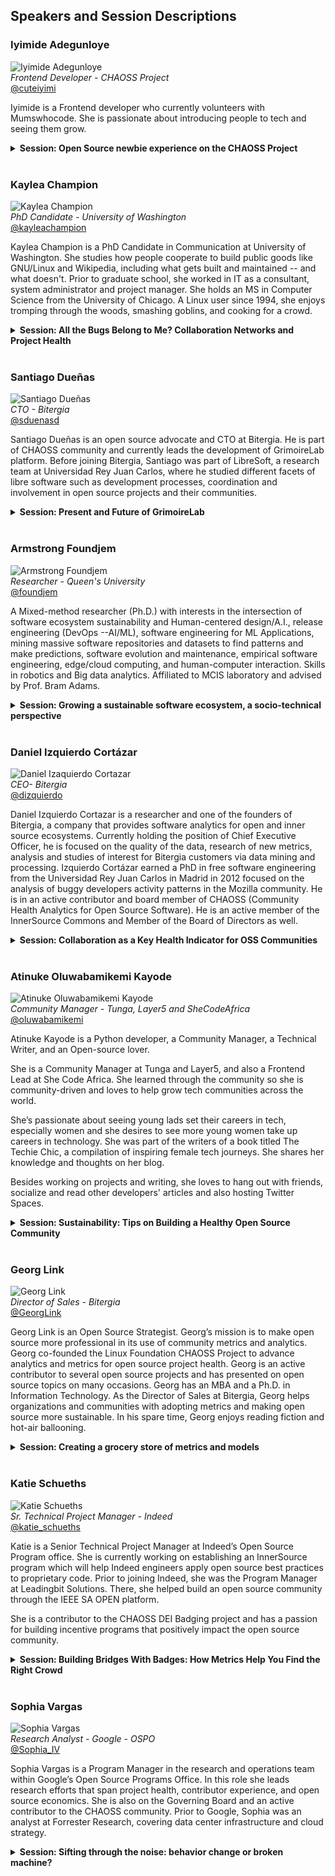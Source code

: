 ## Speakers and Session Descriptions

### Iyimide Adegunloye

![Iyimide Adegunloye](https://chaoss.github.io/website/CHAOSScon/2022EU/images/iyimide-adegunloye.jpg)
<br>_Frontend Developer - CHAOSS Project_  
[@cuteiyimi](https://twitter.com/cuteiyimi)  

Iyimide is a Frontend developer who currently volunteers with Mumswhocode. She is passionate about introducing people to tech and seeing them grow.

<details><summary><b>Session: Open Source newbie experience on the CHAOSS Project</b></summary>
I would like to share my open source experience with CHAOSS project during the Contributhon 2022. An initiative by  SheCodeAfrica to introduce more women to open source contribution. The program introduced me  to open source contribution and I was able to settle in and collaborate with others to build a bot for the CHAOSS Project. The bot welcomes and directs new users to the CHAOSS Community on slack; before the bot project,  individuals had to welcome and give directions to new members.
The program was a life changing experience that has impacted positively on my skills. There are lots of people out there who really don’t know how to go about contributing to open source and programs that can introduce them to open source contributions  are  really important for the open source ecosystem.
This presentation will provide a holistic view of:
- Contributing to open source as a newbie.
- Highlight experience and knowledge gained.
</details>  
<br> 


### Kaylea Champion

![Kaylea Champion](https://chaoss.github.io/website/CHAOSScon/2022EU/images/kaylea-champion.jpg)
<br>_PhD Candidate - University of Washington_  
[@kayleachampion](https://twitter.com/kayleachampion)  

Kaylea Champion is a PhD Candidate in Communication at University of Washington. She studies how people cooperate to build public goods like GNU/Linux and Wikipedia, including what gets built and maintained -- and what doesn't. Prior to graduate school, she worked in IT as a consultant, system administrator and project manager. She holds an MS in Computer Science from the University of Chicago. A Linux user since 1994, she enjoys tromping through the woods, smashing goblins, and cooking for a crowd.

<details><summary><b>Session: All the Bugs Belong to Me? Collaboration Networks and Project Health</b></summary>
What can our collaboration networks tell us about the health of our projects? From the spread of innovation to the spread of disease, the field of social network analysis has examined a dizzying array of interactions and framed them as a network. As we work together to solve problems in software, our collaboration effort can also be described as forming a network as well. In this talk, Kaylea applies network analysis ideas to the world of open source. This unlocks powerful tools for analyzing collaboration at scale. She'll be reporting results of her research to understand the relationship between collaboration network structure and whether a project is thriving or barely surviving.

</details>  
<br> 


### Santiago Dueñas

![Santiago Dueñas](https://chaoss.github.io/website/CHAOSScon/2022EU/images/santiago-duenas.jpg)
<br>_CTO - Bitergia_  
[@sduenasd](https://twitter.com/sduenasd)  

Santiago Dueñas is an open source advocate and CTO at Bitergia. He is part of CHAOSS community and currently leads the development of GrimoireLab platform. Before joining Bitergia, Santiago was part of LibreSoft, a research team at Universidad Rey Juan Carlos, where he studied different facets of libre software such as development processes, coordination and involvement in open source projects and their communities.


<details><summary><b>Session: Present and Future of GrimoireLab</b></summary>
 GrimoireLab is a set of tools to retrieve, organize, analyze, and visualize data coming from software development repositories. Many things have changed since the last time GrimoireLab was at CHAOSSCon: new functionalities, a pair of successful Google Summer of Code projects, OpenSearch support…

In this talk, we will introduce the new features and components of the platform and the brand new roadmap for the near future.
</details>  
<br> 



### Armstrong Foundjem 

![Armstrong Foundjem](https://chaoss.github.io/website/CHAOSScon/2022EU/images/armstrong-foundjem.jpeg)
<br>_Researcher - Queen's University_  
[@foundjem](https://twitter.com/foundjem)  

A Mixed-method researcher (Ph.D.) with interests in the intersection of software ecosystem sustainability and Human-centered design/A.I., release engineering (DevOps --AI/ML), software engineering for ML Applications, mining massive software repositories and datasets to find patterns and make predictions, software evolution and maintenance, empirical software engineering, edge/cloud computing, and human-computer interaction. Skills in robotics and Big data analytics. Affiliated to MCIS laboratory and advised by Prof. Bram Adams.

<details><summary><b>Session: Growing a sustainable software ecosystem, a socio-technical perspective</b></summary>
This talk focuses on the socio-technical collaboration among multiple contributors, which is natural in distributed open-source software development processes. In particular, this phenomenon is known as micro-collaboration practices, in which numerous authors contribute to the same commitment. To support micro-collaboration practice, GitLab and GitHub started supporting social coding mechanisms such as the Co-Authored-By: trailers in commit messages, which, in turn, enable the study of such micro-collaboration empirically. This talk provides an epitome case study of collaboration practices in popular open-source ecosystems such as the  OpenStack ecosystem to understand micro-collaboration mechanisms, their benefits, and constraints. Thus, this talk analyzed over 1,804 OpenStack project repositories over nine-year and claimed that micro-collaboration code practice facilitates contributors to grow a sustainable ecosystem.
</details>   
<br> 

### Daniel Izquierdo Cortázar

![Daniel Izaquierdo Cortazar](https://chaoss.github.io/website/CHAOSScon/2022EU/images/daniel-izquierdo.jpeg)
<br>_CEO- Bitergia_  
[@dizquierdo](https://twitter.com/dizquierdo)

Daniel Izquierdo Cortazar is a researcher and one of the founders of Bitergia, a company that provides software analytics for open and inner source ecosystems. Currently holding the position of Chief Executive Officer, he is focused on the quality of the data, research of new metrics, analysis and studies of interest for Bitergia customers via data mining and processing. Izquierdo Cortázar earned a PhD in free software engineering from the Universidad Rey Juan Carlos in Madrid in 2012 focused on the analysis of buggy developers activity patterns in the Mozilla community. He is in an active contributor and board member of CHAOSS (Community Health Analytics for Open Source Software). He is an active member of the InnerSource Commons and Member of the Board of Directors as well.

<details><summary><b>Session: Collaboration as a Key Health Indicator for OSS Communities</b></summary>
Open source communities are people. Participants, contributors, and users are some of the roles that we already know and we have acknowledged some of them in the existing CHAOSS work.
The very existence of public profiles developing software with whom you can interact, make decisions together, and discuss next steps is important up to the point that the alternative is to have close governance communities with low interaction and lack of initiative.

Some OSS foundations and OSS projects (not all of them I can say) are indeed stating the importance of these other artifacts as key to a good open governance policy (as for instance the Four Opens by the Open Infrastructure Foundation) and having those discussions in a transparent, public and open way is part of their culture.

How can this be translated into CHAOSS terminology? Collaboration. And how can we measure collaboration? This is the question. This talk aims at providing an initial set of existing use cases where collaboration is used as a metric of a healthy community, an initial list of metrics related to the collaboration concept that we can standardize within CHAOSS, and some existing CHAOSS-related [GrimoireLab] collaboration visualizations.

As specific CHAOSS output for this discussion, I’d like to see this part of future work of some of the existing working groups and hopefully, add them as part of the next metric discussions. 
</details>   
<br> 

### Atinuke Oluwabamikemi Kayode

![Atinuke Oluwabamikemi Kayode](https://chaoss.github.io/website/CHAOSScon/2022EU/images/atinuke-oluwabamikemi-kayode.jpeg)
<br>_Community Manager - Tunga, Layer5 and SheCodeAfrica_  
[@oluwabamikemi](https://twitter.com/oluwabamikemi)  

Atinuke Kayode is a Python developer, a Community Manager, a Technical Writer, and an Open-source lover.

She is a Community Manager at Tunga and Layer5, and also a Frontend Lead at She Code Africa. She learned through the community so she is community-driven and loves to help grow tech communities across the world.

She’s passionate about seeing young lads set their careers in tech, especially women and she desires to see more young women take up careers in technology. She was part of the writers of a book titled The Techie Chic, a compilation of inspiring female tech journeys. She shares her knowledge and thoughts on her blog.

Besides working on projects and writing, she loves to hang out with friends, socialize and read other developers' articles and also hosting Twitter Spaces.

<details><summary><b>Session: Sustainability: Tips on Building a Healthy Open Source Community</b></summary>
The success of an Open Source community depends on how healthy the Community is. Hence, It is important when building the right community should be the topmost priority of any open-source organization. It helps achieve a healthy community where the members have equal inclusion.

We often think of a successful open source project as one that just tackles a challenge for the public. This perception has driven several open source project owners to start innovative open source projects without any plans on how to manage the community behind this project. In the end, increasing the number of dormant open source projects already existing. A successful open source project is one that is built on the collaborative effort of a healthy community. A properly coordinated community can plan and build projects and unanimously work together to ensure sustainable project performance. The responsibility of achieving a successful open source community does not rest on the community managers or the program managers alone but also on the whole community. During this session, I will be sharing;

1. How you can accept and implement feedback from members
2. How to give feedback to the community.
3. Improve the onboarding process for your new Contributors
4. The importance of community first approach in Open Source Community and a lot more.
</details>  
<br> 




### Georg Link 

![Georg Link](https://chaoss.github.io/website/CHAOSScon/2022EU/images/georg-link.png)
<br>_Director of Sales - Bitergia_  
[@GeorgLink](https://twitter.com/georglink)  

Georg Link is an Open Source Strategist. Georg’s mission is to make open source more professional in its use of community metrics and analytics. Georg co-founded the Linux Foundation CHAOSS Project to advance analytics and metrics for open source project health. Georg is an active contributor to several open source projects and has presented on open source topics on many occasions. Georg has an MBA and a Ph.D. in Information Technology. As the Director of Sales at Bitergia, Georg helps organizations and communities with adopting metrics and making open source more sustainable. In his spare time, Georg enjoys reading fiction and hot-air ballooning.

<details><summary><b>Session: Creating a grocery store of metrics and models</b></summary>
This lightning talk is about how CHAOSS presents metrics and models using the metaphor of a grocery store. A grocery store manager decides on a layout of aisles, including where and how to present food in a way that people find the ingredients for their cooking. In CHAOSS’s case, we need to present metrics in a way that people find the right metrics and models for understanding their community. Similar to how foods have nutrition labels, CHAOSS wrote metric definitions and that helps decide which metric to use. Initiatives and use cases for metrics are comparable to recipes and meal planning. Using this metaphor, this lightning talk aims to help us rethink how we are presenting, sharing, and making metrics available.
</details>   
<br> 

### Katie Schueths

![Katie Schueths](https://chaoss.github.io/website/CHAOSScon/2022EU/images/katie-schueths.png)
<br>_Sr. Technical Project Manager - Indeed_  
[@katie_schueths](https://twitter.com/katie_schueths)

Katie is a Senior Technical Project Manager at Indeed’s Open Source Program office. She is currently working on establishing an InnerSource program which will help Indeed engineers apply open source best practices to proprietary code. Prior to joining Indeed, she was the Program Manager at Leadingbit Solutions. There, she helped build an open source community through the IEEE SA OPEN platform. 

She is a contributor to the CHAOSS DEI Badging project and has a passion for building incentive programs that positively impact the open source community.

<details><summary><b>Session: Building Bridges With Badges: How Metrics Help You Find the Right Crowd</b></summary>
People like to see a shiny sticker! Does a "Best of" badge on an event ad make you more interested in attending?

Badges are important for attracting talent resources. For events and projects, they signal values that help potential volunteers determine their interest. Time is valuable; people only participate in the projects they believe in. Badges help safeguard this talent.  

There is no "one true way," but there are best practices for using badges! Badges help showcase that leaders actively monitor metrics related to practices that impact potential contributors and attendees. Both events and projects can show their health and dedication to excellence by obtaining recognition from a respected organization..  How do you know which badges to apply for, or what each badge means to potential volunteers/contributors?

The CHAOSS Badging Project offers the DEI Event Badge, which represents an event's dedication to healthy diversity, equity, and inclusion practices. CHAOSS will be launching a project badging initiative that will also give open source projects a similar opportunity to display their dedication to DEI best practices. Join us as we look at how badges like this, and the metrics they capture, can attract the volunteers and contributors necessary to make your project or event more successful.
</details>
<br> 

### Sophia Vargas

![Sophia Vargas]()
<br>_Research Analyst - Google - OSPO_  
[@Sophia_IV](https://twitter.com/Sophia_IV)

Sophia Vargas is a Program Manager in the research and operations team within Google’s Open Source Programs Office. In this role she leads research efforts that span project health, contributor experience, and open source economics. She is also on the Governing Board and an active contributor to the CHAOSS community. Prior to Google, Sophia was an analyst at Forrester Research, covering data center infrastructure and cloud strategy.

<details><summary><b>Session: Sifting through the noise: behavior change or broken machine?</b></summary>
Data collected around open source projects is notoriously messy, and sometimes it just doesn’t smell right. So - how can you tell if you are looking at noise or erratic human behavior? When talking to every contributor is not an option, analysts must take systematic approaches to verify and interpret results. This talk will discuss examples of confusing or nonsensical values collected in the pursuit of project health, and the steps taken to investigate the accuracy of the results.
</details>   
